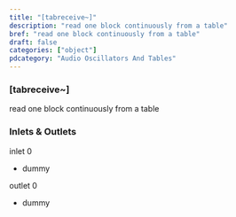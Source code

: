 ```yaml
---
title: "[tabreceive~]"
description: "read one block continuously from a table"
bref: "read one block continuously from a table"
draft: false
categories: ["object"]
pdcategory: "Audio Oscillators And Tables"
---
```


### [tabreceive~]

read one block continuously from a table

### Inlets & Outlets

inlet 0

 - dummy

outlet 0

 - dummy
 

